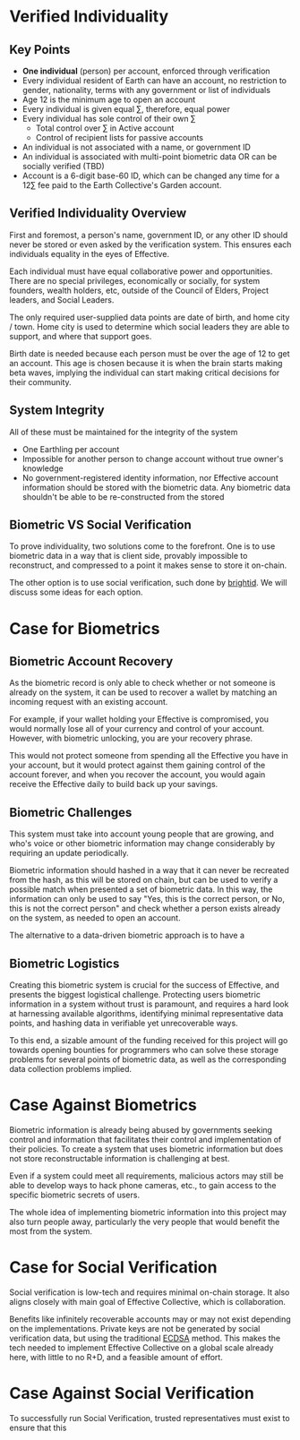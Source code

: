 # Verified Individuality


## Key Points
- **One individual** (person) per account, enforced through verification
- Every individual resident of Earth can have an account, no restriction to gender, nationality, terms with any government or list of individuals
- Age 12 is the minimum age to open an account 
- Every individual is given equal ∑, therefore, equal power
- Every individual has sole control of their own ∑
	- Total control over ∑ in Active account
	- Control of recipient lists for passive accounts
- An individual is not associated with a name, or government ID 
- An individual is associated with multi-point biometric data OR can be socially verified (TBD)
- Account is a 6-digit base-60 ID, which can be changed any time for a 12∑ fee paid to the Earth Collective's Garden account.


## Verified Individuality Overview
First and foremost, a person's name, government ID, or any other ID should never be stored or even asked by the verification system. This ensures each individuals equality in the eyes of Effective. 

Each individual must have equal collaborative power and opportunities. There are no special privileges, economically or socially, for system founders, wealth holders, etc, outside of the Council of Elders, Project leaders, and Social Leaders.

The only required user-supplied data points are date of birth, and home city / town. Home city is used to determine which social leaders they are able to support, and where that support goes. 

Birth date is needed because each person must be over the age of 12 to get an account. This age is chosen because it is when the brain starts making beta waves, implying the individual can start making critical decisions for their community.

## System Integrity
All of these must be maintained for the integrity of the system
 - One Earthling per account
 - Impossible for another person to change account without true owner's knowledge
 - No government-registered identity information, nor Effective account information should be stored with the biometric data. Any biometric data shouldn't be able to be re-constructed from the stored 

## Biometric VS Social Verification
To prove individuality, two solutions come to the forefront. One is to use biometric data in a way that is client side, provably impossible to reconstruct, and compressed to a point it makes sense to store it on-chain. 

The other option is to use social verification, such done by [brightid](https://www.brightid.org/whitepaper). We will discuss some ideas for each option.

# Case for Biometrics
## Biometric Account Recovery
As the biometric record is only able to check whether or not someone is already on the system, it can be used to recover a wallet by matching an incoming request with an existing account. 

For example, if your wallet holding your Effective is compromised, you would normally lose all of your currency and control of your account. However, with biometric unlocking, you are your recovery phrase.

This would not protect someone from spending all the Effective you have in your account, but it would protect against them gaining control of the account forever, and when you recover the account, you would again receive the Effective daily to build back up your savings. 


## Biometric Challenges
This system must take into account young people that are growing, and who's voice or other biometric information may change considerably by requiring an update periodically. 

Biometric information should hashed in a way that it can never be recreated from the hash, as this will be stored on chain, but can be used to verify a possible match when presented a set of biometric data. In this way, the information can only be used to say "Yes, this is the correct person, or No, this is not the correct person" and check whether a person exists already on the system, as needed to open an account. 

The alternative to a data-driven biometric approach is to have a 

## Biometric Logistics
Creating this biometric system is crucial for the success of Effective, and presents the biggest logistical challenge. Protecting users biometric information in a system without trust is paramount, and requires a hard look at harnessing available algorithms, identifying minimal representative data points, and hashing data in verifiable yet unrecoverable ways. 

To this end, a sizable amount of the funding received for this project will go towards opening bounties for programmers who can solve these storage problems for several points of biometric data, as well as the corresponding data collection problems implied. 

# Case Against Biometrics
Biometric information is already being abused by governments seeking control and information that facilitates their control and implementation of their policies. To create a system that uses biometric information but does not store reconstructable information is challenging at best. 

Even if a system could meet all requirements, malicious actors may still be able to develop ways to hack phone cameras, etc., to gain access to the specific biometric secrets of users. 

The whole idea of implementing biometric information into this project may also turn people away, particularly the very people that would benefit the most from the system.


# Case for Social Verification
Social verification is low-tech and requires minimal on-chain storage. It also aligns closely with main goal of Effective Collective, which is collaboration. 

Benefits like infinitely recoverable accounts may or may not exist depending on the implementations. Private keys are not be generated by social verification data, but using the traditional [ECDSA](https://en.wikipedia.org/wiki/Elliptic_Curve_Digital_Signature_Algorithm?ref=hackernoon.com) method. This makes the tech needed to implement Effective Collective on a global scale already here, with little to no R+D, and a feasible amount of effort. 


# Case Against Social Verification
To successfully run Social Verification, trusted representatives must exist to ensure that this 
<!--stackedit_data:
eyJoaXN0b3J5IjpbMTgzMzE3MzYyMSwxNjg3ODM5ODg0LC02Mz
gyMTE3NCwtMTY4NDkwNzEyOSwtMTQ2NzQ5NDI0LDExMDA4MDY0
NzksLTE0ODc5NjU4NTMsODQzMzI1NTMyLDE1MTQ3MDY0MjYsLT
c3MTQ3MTcwOSwtMjAwMDgxOTkyMiwxNjY1NzY4MTY0LDE3NDQ3
OTYzNTEsMzU3MzE2NzQsNzMwOTk4MTE2XX0=
-->